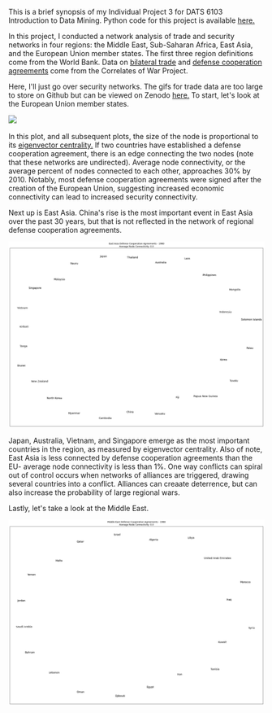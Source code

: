 This is a brief synopsis of my Individual Project 3 for DATS 6103 Introduction to Data Mining. Python code for this project is available [here.](https://github.com/grahamh39/DATS6103-Proect-3-Graham-Hulsey/tree/main/code)

In this project, I conducted a network analysis of trade and security networks in four regions: the Middle East, Sub-Saharan Africa, East Asia, and the European Union member states. The first three region definitions come from the World Bank. Data on [bilateral trade](https://correlatesofwar.org/data-sets/bilateral-trade) and [defense cooperation agreements](https://correlatesofwar.org/data-sets/defense-cooperation-agreement-dataset) come from the Correlates of War Project.

Here, I'll just go over security networks. The gifs for trade data are too large to store on Github but can be viewed on Zenodo [here.](https://zenodo.org/record/4321990) To start, let's look at the European Union member states.

<img src="https://raw.githubusercontent.com/grahamh39/DATS6103-Proect-3-Graham-Hulsey/main/outputs/dca_European%20Union_all_years.gif" />

In this plot, and all subsequent plots, the size of the node is proportional to its [eigenvector centrality.](https://en.wikipedia.org/wiki/Centrality) If two countries have established a defense cooperation agreement, there is an edge connecting the two nodes (note that these networks are undirected). Average node connectivity, or the average percent of nodes connected to each other, approaches 30% by 2010. Notably, most defense cooperation agreements were signed after the creation of the European Union, suggesting increased economic connectivity can lead to increased security connectivity.

Next up is East Asia. China's rise is the most important event in East Asia over the past 30 years, but that is not reflected in the network of regional defense cooperation agreements. 

<img src="https://raw.githubusercontent.com/grahamh39/DATS6103-Proect-3-Graham-Hulsey/main/outputs/dca_East%20Asia_all_years.gif" />

Japan, Australia, Vietnam, and Singapore emerge as the most important countries in the region, as measured by eigenvector centrality. Also of note, East Asia is less connected by defense cooperation agreements than the EU- average node connectivity is less than 1%. One way conflicts can spiral out of control occurs when networks of alliances are triggered, drawing several countries into a conflict. Alliances can creaate deterrence, but can also increase the probability of large regional wars.

Lastly, let's take a look at the Middle East.

<img src="https://raw.githubusercontent.com/grahamh39/DATS6103-Proect-3-Graham-Hulsey/main/outputs/dca_Middle%20East_all_years.gif" />

